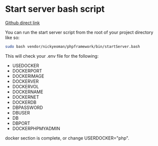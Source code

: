 # Start server bash script

[Github direct link](https://github.com/nickyeoman/phpframework/blob/main/bin/startServer.bash)

You can run the start server script from the root of your project directory like so:
```bash
sudo bash vendor/nickyeoman/phpframework/bin/startServer.bash
```

This will check your .env file for the following:

* USEDOCKER
* DOCKERPORT
* DOCKERIMAGE
* DOCKERVER
* DOCKERVOL
* DOCKERNAME
* DOCKERNET
* DOCKERDB
* DBPASSWORD
* DBUSER
* DB
* DBPORT
* DOCKERPHPMYADMIN

docker section is complete, or change USERDOCKER="php".
